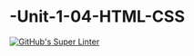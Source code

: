 # -Unit-1-04-HTML-CSS
[![GitHub's Super Linter](https://github.com/ICS20-Programming-SavyonM/-Unit-1-04-HTML-CSS/workflows/GitHub's%20Super%20Linter/badge.svg)](https://github.com/ICS20-Programming-SavyonM/-Unit-1-04-HTML-CSS/actions)